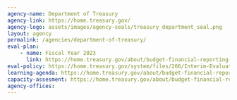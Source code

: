 ```yaml
---
agency-name: Department of Treasury
agency-link: https://home.treasury.gov/
agency-logo: assets/images/agency-seals/treasury_department_seal.png
layout: agency
permalink: /agencies/department-of-treasury/
eval-plan:
    - name: Fiscal Year 2023
      link: https://home.treasury.gov/about/budget-financial-reporting-planning-and-performance/budget-requestannual-performance-plan-and-reports
eval-policy: https://home.treasury.gov/system/files/266/Interim-Evaluation-Policy.pdf
learning-agenda: https://home.treasury.gov/about/budget-financial-reporting-planning-and-performance/budget-requestannual-performance-plan-and-reports
capacity-assesment: https://home.treasury.gov/about/budget-financial-reporting-planning-and-performance/budget-requestannual-performance-plan-and-reports
agency-offices:
---
```

